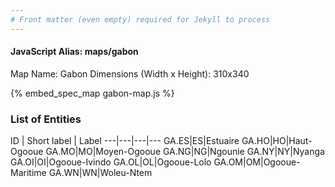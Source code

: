 ```yaml
---
# Front matter (even empty) required for Jekyll to process
---
```


#### JavaScript Alias: maps/gabon

Map Name: Gabon
Dimensions (Width x Height): 310x340



{% embed_spec_map gabon-map.js %}

### List of Entities

ID | Short label | Label
---|---|---|---
GA.ES|ES|Estuaire
GA.HO|HO|Haut-Ogooue
GA.MO|MO|Moyen-Ogooue
GA.NG|NG|Ngounie
GA.NY|NY|Nyanga
GA.OI|OI|Ogooue-Ivindo
GA.OL|OL|Ogooue-Lolo
GA.OM|OM|Ogooue-Maritime
GA.WN|WN|Woleu-Ntem

